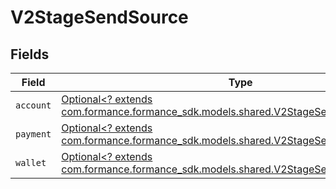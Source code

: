 # V2StageSendSource


## Fields

| Field                                                                                                                                   | Type                                                                                                                                    | Required                                                                                                                                | Description                                                                                                                             |
| --------------------------------------------------------------------------------------------------------------------------------------- | --------------------------------------------------------------------------------------------------------------------------------------- | --------------------------------------------------------------------------------------------------------------------------------------- | --------------------------------------------------------------------------------------------------------------------------------------- |
| `account`                                                                                                                               | [Optional<? extends com.formance.formance_sdk.models.shared.V2StageSendSourceAccount>](../../models/shared/V2StageSendSourceAccount.md) | :heavy_minus_sign:                                                                                                                      | N/A                                                                                                                                     |
| `payment`                                                                                                                               | [Optional<? extends com.formance.formance_sdk.models.shared.V2StageSendSourcePayment>](../../models/shared/V2StageSendSourcePayment.md) | :heavy_minus_sign:                                                                                                                      | N/A                                                                                                                                     |
| `wallet`                                                                                                                                | [Optional<? extends com.formance.formance_sdk.models.shared.V2StageSendSourceWallet>](../../models/shared/V2StageSendSourceWallet.md)   | :heavy_minus_sign:                                                                                                                      | N/A                                                                                                                                     |